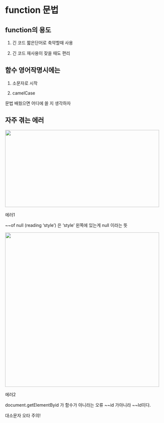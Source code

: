 # function 문법

## function의 용도

1. 긴 코드 짧은단어로 축약할때 사용

2. 긴 코드 재사용이 잦을 때도 편리

## 함수 영어작명시에는

1. 소문자로 시작

2. camelCase

문법 배웠으면 어디에 쓸 지 생각하자

## 자주 겪는 에러

<img src="https://www.notion.so/image/https%3A%2F%2Fcodingapple.com%2Fwp-content%2Fuploads%2F2022%2F02%2F%25EC%25A0%259C%25EB%25AA%25A9-%25EC%2597%2586%25EC%259D%258C0.png?id=29493c79-369e-42e2-9908-75da8a6e9337&table=block&spaceId=db6fbe7b-82fc-4672-b4c8-ce39f0ea548d&width=1150&userId=f6024c74-017d-4cd7-9ad0-12cb9e23a804&cache=v2" width="500" height="250">

에러1

~~of null (reading ‘style’) 은 ‘style’ 왼쪽에 있는게 null 이라는 뜻

<img src="https://www.notion.so/image/https%3A%2F%2Fcodingapple.com%2Fwp-content%2Fuploads%2F2022%2F02%2F%25EC%25A0%259C%25EB%25AA%25A9-%25EC%2597%2586%25EC%259D%258C1.png?id=b7154994-2db9-4a32-a228-7ac906bb9109&table=block&spaceId=db6fbe7b-82fc-4672-b4c8-ce39f0ea548d&width=1150&userId=f6024c74-017d-4cd7-9ad0-12cb9e23a804&cache=v2" width ="500" heigth="250">

에러2

document.getElementByid 가 함수가 아니라는 오류 ~~id 가아니라 ~~Id이다.

대소문자 오타 주의!

